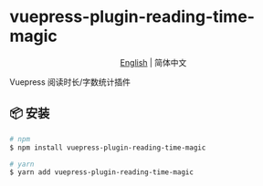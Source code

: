 # vuepress-plugin-reading-time-magic

<p align="center"><a href="./README.md">English</a> | 简体中文</p>

Vuepress 阅读时长/字数统计插件

## 📦 安装

```bash
# npm
$ npm install vuepress-plugin-reading-time-magic

# yarn
$ yarn add vuepress-plugin-reading-time-magic
```
